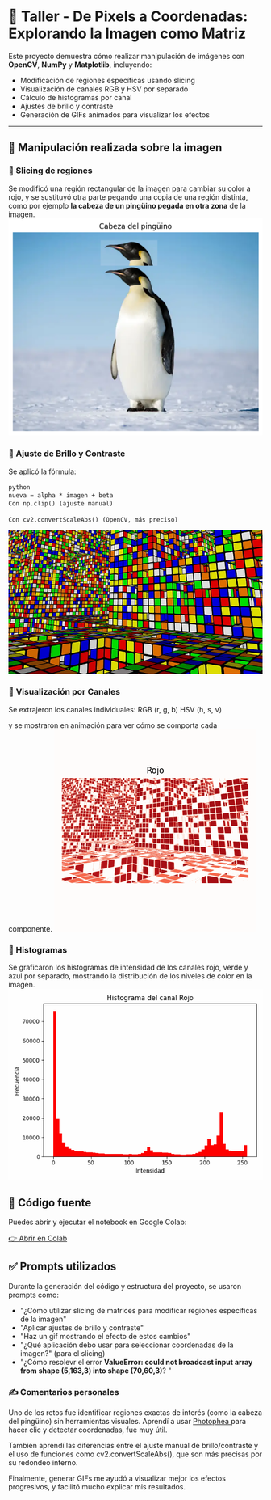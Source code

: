 
# 🧪 Taller - De Pixels a Coordenadas: Explorando la Imagen como Matriz
Este proyecto demuestra cómo realizar manipulación de imágenes con **OpenCV**, **NumPy** y **Matplotlib**, incluyendo:

- Modificación de regiones específicas usando slicing
- Visualización de canales RGB y HSV por separado
- Cálculo de histogramas por canal
- Ajustes de brillo y contraste
- Generación de GIFs animados para visualizar los efectos

---

## 📌 Manipulación realizada sobre la imagen

### 🎯 Slicing de regiones
Se modificó una región rectangular de la imagen para cambiar su color a rojo, y se sustituyó otra parte pegando una copia de una región distinta, como por ejemplo **la cabeza de un pingüino pegada en otra zona** de la imagen.
![enter image description here](https://github.com/moviedoq/computacion-visual/blob/main/2025-05-05_taller_imagen_matriz_pixeles/penguin_sliced.png?raw=true)

### 🎯 Ajuste de Brillo y Contraste
Se aplicó la fórmula:

    python
    nueva = alpha * imagen + beta
    Con np.clip() (ajuste manual)
    
    Con cv2.convertScaleAbs() (OpenCV, más preciso)
![](https://github.com/moviedoq/computacion-visual/blob/main/2025-05-05_taller_imagen_matriz_pixeles/brillo_contraste.gif?raw=true)
### 🎯 **Visualización por Canales**
Se extrajeron los canales individuales:
RGB (r, g, b)
HSV (h, s, v)

y se mostraron en animación para ver cómo se comporta cada componente.
![](https://github.com/moviedoq/computacion-visual/blob/main/2025-05-05_taller_imagen_matriz_pixeles/canales_rgb_hsv.gif?raw=true)
### 🎯 Histogramas
Se graficaron los histogramas de intensidad de los canales rojo, verde y azul por separado, mostrando la distribución de los niveles de color en la imagen.
![](https://github.com/moviedoq/computacion-visual/blob/main/2025-05-05_taller_imagen_matriz_pixeles/histogramas_rgb.gif?raw=true)
## 🔗 Código fuente
Puedes abrir y ejecutar el notebook en Google Colab:

[👉 Abrir en Colab](https://colab.research.google.com/drive/13wDweHHNOaDeE8usgAxhBEb_fWfB62qD?usp=sharing)


## **✅ Prompts utilizados**
Durante la generación del código y estructura del proyecto, se usaron prompts como:

* "¿Cómo utilizar slicing de matrices para modificar regiones específicas de la imagen"
* "Aplicar ajustes de brillo y contraste"
* "Haz un gif mostrando el efecto de estos cambios"
* "¿Qué aplicación debo usar para seleccionar coordenadas de la imagen?" (para el slicing)
* "¿Cómo resolevr el error **ValueError: could not broadcast input array from shape (5,163,3) into shape (70,60,3)**? "

### ✍️ Comentarios personales

Uno de los retos fue identificar regiones exactas de interés (como la cabeza del pingüino) sin herramientas visuales. Aprendí a usar [Photophea ](https://www.photopea.com/)para hacer clic y detectar coordenadas, fue muy útil.

También aprendí las diferencias entre el ajuste manual de brillo/contraste y el uso de funciones como cv2.convertScaleAbs(), que son más precisas por su redondeo interno.

Finalmente, generar GIFs me ayudó a visualizar mejor los efectos progresivos, y facilitó mucho explicar mis resultados.
